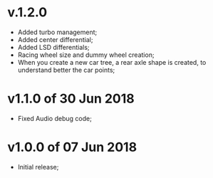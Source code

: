 # v.1.2.0 
- Added turbo management;
- Added center differential;
- Added LSD differentials;
- Racing wheel size and dummy wheel creation;
- When you create a new car tree, a rear axle shape is created, to understand better the car points;

# v1.1.0 of 30 Jun 2018
- Fixed Audio debug code;

# v1.0.0 of 07 Jun 2018
- Initial release;
